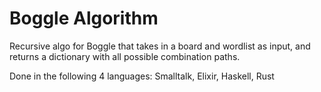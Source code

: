 # Boggle Algorithm
Recursive algo for Boggle that takes in a board and wordlist as input, and returns a dictionary with all possible combination paths.

Done in the following 4 languages:
Smalltalk,
Elixir,
Haskell,
Rust
